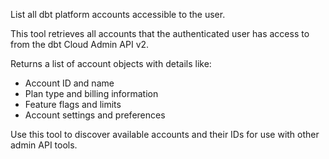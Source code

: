 List all dbt platform accounts accessible to the user.

This tool retrieves all accounts that the authenticated user has access to from the dbt Cloud Admin API v2.

Returns a list of account objects with details like:
- Account ID and name
- Plan type and billing information
- Feature flags and limits
- Account settings and preferences

Use this tool to discover available accounts and their IDs for use with other admin API tools.
